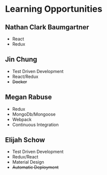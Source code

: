 # Learning Opportunities

## Nathan Clark Baumgartner
 - React
 - Redux

## Jin Chung
 - Test Driven Development
 - React/Redux
 - ~~Docker~~

## Megan Rabuse
 - Redux
 - MongoDb/Mongoose
 - Webpack
 - Continuous Integration

## Elijah Schow
- Test Driven Development
- Redux/React
- Material Design
- ~~Automatic Deployment~~

